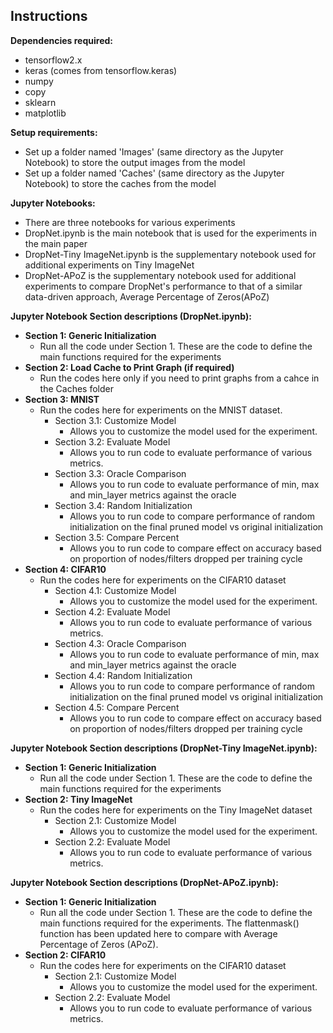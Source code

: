 ## Instructions

<b>Dependencies required:</b>
- tensorflow2.x
- keras (comes from tensorflow.keras)
- numpy
- copy
- sklearn
- matplotlib

<b>Setup requirements:</b>
- Set up a folder named 'Images' (same directory as the Jupyter Notebook) to store the output images from the model
- Set up a folder named 'Caches' (same directory as the Jupyter Notebook) to store the caches from the model

<b> Jupyter Notebooks: </b>
- There are three notebooks for various experiments
- DropNet.ipynb is the main notebook that is used for the experiments in the main paper
- DropNet-Tiny ImageNet.ipynb is the supplementary notebook used for additional experiments on Tiny ImageNet
- DropNet-APoZ is the supplementary notebook used for additional experiments to compare DropNet's performance to that of a similar data-driven approach, Average Percentage of Zeros(APoZ)

<b>Jupyter Notebook Section descriptions (DropNet.ipynb):</b>
- <b>Section 1: Generic Initialization</b>
    - Run all the code under Section 1. These are the code to define the main functions required for the experiments
- <b>Section 2: Load Cache to Print Graph (if required)</b>
    - Run the codes here only if you need to print graphs from a cahce in the Caches folder
- <b>Section 3: MNIST</b>
    - Run the codes here for experiments on the MNIST dataset.
        - Section 3.1: Customize Model
            - Allows you to customize the model used for the experiment.
        - Section 3.2: Evaluate Model
            - Allows you to run code to evaluate performance of various metrics.
        - Section 3.3: Oracle Comparison
            - Allows you to run code to evaluate performance of min, max and min_layer metrics against the oracle
        - Section 3.4: Random Initialization
            - Allows you to run code to compare performance of random initialization on the final pruned model vs original initialization
        - Section 3.5: Compare Percent
            - Allows you to run code to compare effect on accuracy based on proportion of nodes/filters dropped per training cycle
- <b>Section 4: CIFAR10</b>
    - Run the codes here for experiments on the CIFAR10 dataset
        - Section 4.1: Customize Model
            - Allows you to customize the model used for the experiment.
        - Section 4.2: Evaluate Model
            - Allows you to run code to evaluate performance of various metrics.
        - Section 4.3: Oracle Comparison
            - Allows you to run code to evaluate performance of min, max and min_layer metrics against the oracle
        - Section 4.4: Random Initialization
            - Allows you to run code to compare performance of random initialization on the final pruned model vs original initialization
        - Section 4.5: Compare Percent
            - Allows you to run code to compare effect on accuracy based on proportion of nodes/filters dropped per training cycle
            
<b>Jupyter Notebook Section descriptions (DropNet-Tiny ImageNet.ipynb):</b>
- <b>Section 1: Generic Initialization</b>
    - Run all the code under Section 1. These are the code to define the main functions required for the experiments
- <b>Section 2: Tiny ImageNet</b>
    - Run the codes here for experiments on the Tiny ImageNet dataset
        - Section 2.1: Customize Model
            - Allows you to customize the model used for the experiment.
        - Section 2.2: Evaluate Model
            - Allows you to run code to evaluate performance of various metrics. 

<b>Jupyter Notebook Section descriptions (DropNet-APoZ.ipynb):</b>
- <b>Section 1: Generic Initialization</b>
    - Run all the code under Section 1. These are the code to define the main functions required for the experiments. The flattenmask() function has been updated here to compare with Average Percentage of Zeros (APoZ).
- <b>Section 2: CIFAR10</b>
    - Run the codes here for experiments on the CIFAR10 dataset
        - Section 2.1: Customize Model
            - Allows you to customize the model used for the experiment.
        - Section 2.2: Evaluate Model
            - Allows you to run code to evaluate performance of various metrics.

